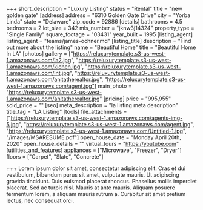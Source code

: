 +++
short_description = "Luxury Listing"
status = "Rental"
title = "new golden gate"
[address]
address = "6310 Golden Gate Drive"
city = "Yorba Linda"
state = "Delaware"
zip_code = 92886
[details]
bathrooms = 4.5
bedrooms = 2
lot_size = 342
mls_number = "jknw3j14324"
property_type = "Single Family"
square_footage = "03431"
year_built = 1995
[listing_agent]
listing_agent = "teams/james-ochner.md"
[listing_title]
description = "Find out more about the listing"
name = "Beautiful Home"
title = "Beautiful Home In LA"
[photos]
gallery = ["https://reluxurytemplate.s3-us-west-1.amazonaws.com/la2.jpg", "https://reluxurytemplate.s3-us-west-1.amazonaws.com/kichen.jpg", "https://reluxurytemplate.s3-us-west-1.amazonaws.com/int.jpg", "https://reluxurytemplate.s3-us-west-1.amazonaws.com/anitatherealtor.jpg", "https://reluxurytemplate.s3-us-west-1.amazonaws.com/agent.jpg"]
main_photo = "https://reluxurytemplate.s3-us-west-1.amazonaws.com/anitatherealtor.jpg"
[pricing]
price = "995,955"
sold_price = ""
[seo]
meta_description = "la listing meta description"
title_tag = "LA Listing"
[tools]
file_attachments = ["https://reluxurytemplate.s3-us-west-1.amazonaws.com/agents-img-5.jpg", "https://reluxurytemplate.s3-us-west-1.amazonaws.com/agent.jpg", "https://reluxurytemplate.s3-us-west-1.amazonaws.com/Untitled-1.jpg", "/images/MSARESUME.pdf"]
open_house_date = "Monday April 20th, 2020"
open_house_details = ""
virtual_tours = "https://youtube.com"
[utilities_and_features]
appliances = ["Microwave", "Freezer", "Dryer"]
floors = ["Carpet", "Slate", "Concrete"]

+++
Lorem ipsum dolor sit amet, consectetur adipiscing elit. Cras et dui vestibulum, bibendum purus sit amet, vulputate mauris. Ut adipiscing gravida tincidunt. Duis euismod placerat rhoncus. Phasellus mollis imperdiet placerat. Sed ac turpis nisl. Mauris at ante mauris. Aliquam posuere fermentum lorem, a aliquam mauris rutrum a. Curabitur sit amet pretium lectus, nec consequat orci.